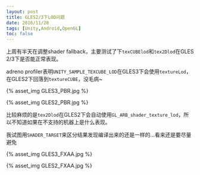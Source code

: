 ```yaml
---
layout: post
title: GLES2/3下LOD问题
date: 2016/11/28
tags: [Unity,Android,OpenGL]
toc: false
---
```


上周有半天在调整shader fallback，主要测试了下`texCUBElod`和`tex2Dlod`在GLES 2/3下是否能正常表现。

<!--more-->

adreno profiler表明`UNITY_SAMPLE_TEXCUBE_LOD`在GLES3下会使用`textureLod`，在GLES2下回落到`textureCUBE`，没毛病~

{% asset_img GLES3_PBR.jpg %}

{% asset_img GLES2_PBR.jpg %}

比较麻烦的是`tex2Dlod`在GLES2下会自动使用`GL_ARB_shader_texture_lod`，所以不知道如果在不支持的机器上是什么表现。

我试图用`SHADER_TARGET`来区分结果发现编译出来的还是一样的...看来还是要尽量避免

{% asset_img GLES3_FXAA.jpg %}

{% asset_img GLES2_FXAA.jpg %}
